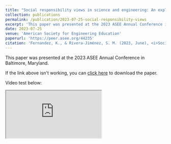```yaml
---
title: "Social responsibility views in science and engineering: An exploratory study among engineering undergraduate researchers"
collection: publications
permalink: /publication/2023-07-25-social-responsibility-views
excerpt: 'This paper was presented at the 2023 ASEE Annual Conference in Baltimore, Maryland.'
date: 2023-07-25
venue: 'American Society for Engineering Education'
paperurl: 'https://peer.asee.org/44235'
citation: 'Fernandez, K., & Rivera-Jiménez, S. M. (2023, June), <i>Social responsibility views in science and engineering: An exploratory study among engineering undergraduate researchers</i>. Paper presented at the 2023 ASEE Annual Conference & Exposition, Baltimore, Maryland.'
---
```

This paper was presented at the 2023 ASEE Annual Conference in Baltimore, Maryland.

If the link above isn't working, you can [click here](https://github.com/KassSTEM/KassSTEM.github.io/blob/3ce828de5a3de7723414cb500c5a6a7a16993d5b/files/social-responsibility-views-in-science-and-engineering-an-exploratory-study-among-engineering-undergraduate-researchers.pdf) to download the paper.

Video test below:
<iframe src="https://www.youtube.com/embed/hvAHet1o9Tk" allow="autoplay; fullscreen"></iframe>
